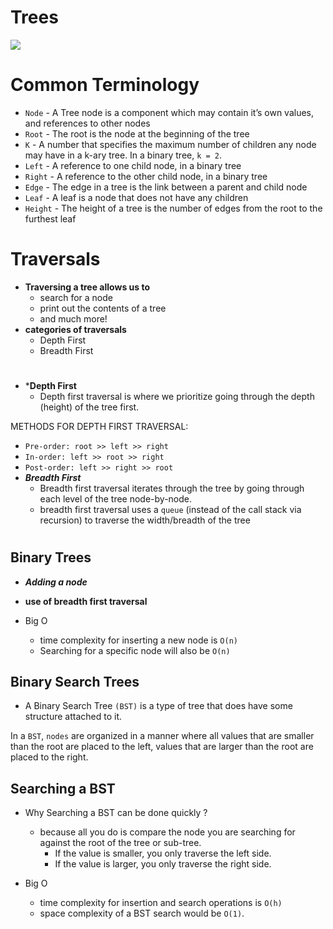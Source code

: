 # Trees
![](https://codefellows.github.io/common_curriculum/data_structures_and_algorithms/Code_401/class-15/resources/images/BinaryTree1.PNG)
# Common Terminology
- `Node` - A Tree node is a component which may contain it’s own values, and references to other nodes
- `Root` - The root is the node at the beginning of the tree
- `K` - A number that specifies the maximum number of children any node may have in a k-ary tree. In a binary tree, `k = 2`.
- `Left` - A reference to one child node, in a binary tree
- `Right` - A reference to the other child node, in a binary tree
- `Edge` - The edge in a tree is the link between a parent and child node
- `Leaf` - A leaf is a node that does not have any children
- `Height` - The height of a tree is the number of edges from the root to the furthest leaf


# Traversals
- **Traversing a tree allows us to**
  - search for a node
  - print out the contents of a tree
  - and much more!
- **categories of traversals**
  - Depth First
  - Breadth First
#
- ***Depth First**
  * Depth first traversal is where we prioritize going through the depth (height) of the tree first.

METHODS FOR DEPTH FIRST TRAVERSAL:
- `Pre-order: root >> left >> right`
- `In-order: left >> root >> right`
- `Post-order: left >> right >> root`
- ***Breadth First***
  * Breadth first traversal iterates through the tree by going through each level of the tree node-by-node.
  * breadth first traversal uses a `queue` (instead of the call stack via recursion) to traverse the width/breadth of the tree
#
## Binary Trees
- ***Adding a node***
- **use of breadth first traversal** 

- Big O
  - time complexity for inserting a new node is `O(n)`
  - Searching for a specific node will also be `O(n)`
## Binary Search Trees
- A Binary Search Tree `(BST)` is a type of tree that does have some structure attached to it.

In a `BST`, `nodes` are organized in a manner where all values that are
smaller than the root are placed to the left,
values that are larger than the root are placed to the right.
## Searching a BST
- Why Searching a BST can be done quickly ?
  - because all you do is compare the node you are searching for against the root of the tree or sub-tree.
    - If the value is smaller, you only traverse the left side.
    - If the value is larger, you only traverse the right side.

- Big O
  - time complexity for insertion and search operations is `O(h)`
  - space complexity of a BST search would be `O(1)`.

